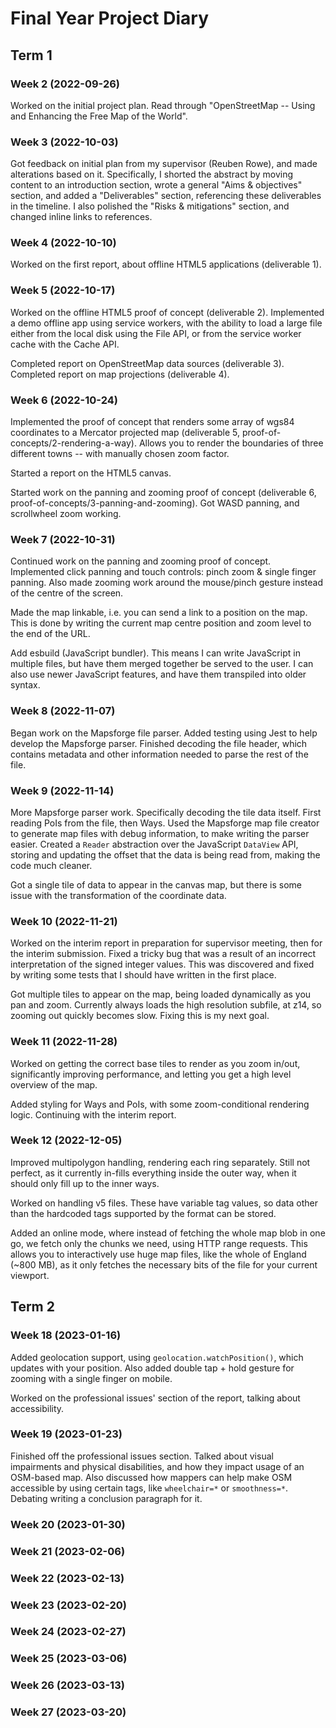 # Final Year Project Diary

## Term 1

### Week 2 (2022-09-26)

Worked on the initial project plan. Read through "OpenStreetMap -- Using and Enhancing the Free Map of the World".

### Week 3 (2022-10-03)

Got feedback on initial plan from my supervisor (Reuben Rowe), and made alterations based on it. Specifically, I shorted the abstract by moving content to an introduction section, wrote a general "Aims & objectives" section, and added a "Deliverables" section, referencing these deliverables in the timeline. I also polished the "Risks & mitigations" section, and changed inline links to references.

### Week 4 (2022-10-10)

Worked on the first report, about offline HTML5 applications (deliverable 1).

### Week 5 (2022-10-17)

Worked on the offline HTML5 proof of concept (deliverable 2). Implemented a demo offline app using service workers, with the ability to load a large file either from the local disk using the File API, or from the service worker cache with the Cache API.

Completed report on OpenStreetMap data sources (deliverable 3). Completed report on map projections (deliverable 4).

### Week 6 (2022-10-24)

Implemented the proof of concept that renders some array of wgs84 coordinates to a Mercator projected map (deliverable 5, proof-of-concepts/2-rendering-a-way). Allows you to render the boundaries of three different towns -- with manually chosen zoom factor.

Started a report on the HTML5 canvas.

Started work on the panning and zooming proof of concept (deliverable 6, proof-of-concepts/3-panning-and-zooming). Got WASD panning, and scrollwheel zoom working.

### Week 7 (2022-10-31)

Continued work on the panning and zooming proof of concept. Implemented click panning and touch controls: pinch zoom & single finger panning. Also made zooming work around the mouse/pinch gesture instead of the centre of the screen.

Made the map linkable, i.e. you can send a link to a position on the map. This is done by writing the current map centre position and zoom level to the end of the URL.

Add esbuild (JavaScript bundler). This means I can write JavaScript in multiple files, but have them merged together be served to the user. I can also use newer JavaScript features, and have them transpiled into older syntax.

### Week 8 (2022-11-07)

Began work on the Mapsforge file parser. Added testing using Jest to help develop the Mapsforge parser. Finished decoding the file header, which contains metadata and other information needed to parse the rest of the file.

### Week 9 (2022-11-14)

More Mapsforge parser work. Specifically decoding the tile data itself. First reading PoIs from the file, then Ways. Used the Mapsforge map file creator to generate map files with debug information, to make writing the parser easier. Created a `Reader` abstraction over the JavaScript `DataView` API, storing and updating the offset that the data is being read from, making the code much cleaner.

Got a single tile of data to appear in the canvas map, but there is some issue with the transformation of the coordinate data.

### Week 10 (2022-11-21)

Worked on the interim report in preparation for supervisor meeting, then for the interim submission. Fixed a tricky bug that was a result of an incorrect interpretation of the signed integer values. This was discovered and fixed by writing some tests that I should have written in the first place.

Got multiple tiles to appear on the map, being loaded dynamically as you pan and zoom. Currently always loads the high resolution subfile, at z14, so zooming out quickly becomes slow. Fixing this is my next goal.

### Week 11 (2022-11-28)

Worked on getting the correct base tiles to render as you zoom in/out, significantly improving performance, and letting you get a high level overview of the map.

Added styling for Ways and PoIs, with some zoom-conditional rendering logic. Continuing with the interim report.

### Week 12 (2022-12-05)

Improved multipolygon handling, rendering each ring separately. Still not perfect, as it currently in-fills everything inside the outer way, when it should only fill up to the inner ways.

Worked on handling v5 files. These have variable tag values, so data other than the hardcoded tags supported by the format can be stored.

Added an online mode, where instead of fetching the whole map blob in one go, we fetch only the chunks we need, using HTTP range requests. This allows you to interactively use huge map files, like the whole of England (~800 MB), as it only fetches the necessary bits of the file for your current viewport.

## Term 2

### Week 18 (2023-01-16)

Added geolocation support, using `geolocation.watchPosition()`, which updates with your position. Also added double tap + hold gesture for zooming with a single finger on mobile.

Worked on the professional issues' section of the report, talking about accessibility.

### Week 19 (2023-01-23)

Finished off the professional issues section. Talked about visual impairments and physical disabilities, and how they impact usage of an OSM-based map. Also discussed how mappers can help make OSM accessible by using certain tags, like `wheelchair=*` or `smoothness=*`. Debating writing a conclusion paragraph for it.

### Week 20 (2023-01-30)

### Week 21 (2023-02-06)

### Week 22 (2023-02-13)

### Week 23 (2023-02-20)

### Week 24 (2023-02-27)

### Week 25 (2023-03-06)

### Week 26 (2023-03-13)

### Week 27 (2023-03-20)
